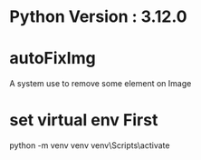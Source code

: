 # Python Version : 3.12.0

# autoFixImg
A system use to remove some element on Image

# set virtual env First
python -m venv venv
venv\Scripts\activate


